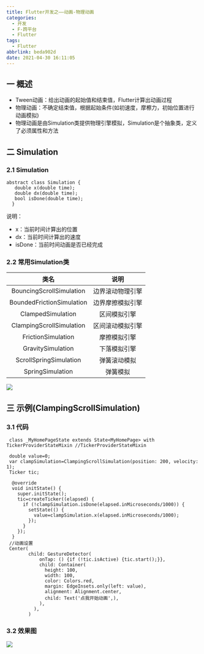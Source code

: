 ```yaml
---
title: Flutter开发之——动画-物理动画
categories:
  - 开发
  - F-跨平台
  - Flutter
tags:
  - Flutter
abbrlink: beda902d
date: 2021-04-30 16:11:05
---
```

## 一 概述

* Tween动画：给出动画的起始值和结束值，Flutter计算出动画过程
* 物理动画：不确定结束值，根据起始条件(如初速度，摩檫力，初始位置进行动画模拟)
* 物理动画是由Simulation类提供物理引擎模拟，Simulation是个抽象类，定义了必须属性和方法

<!--more-->

## 二 Simulation

### 2.1 Simulation

```
abstract class Simulation {
   double x(double time);
   double dx(double time);
   bool isDone(double time);
  }
```

说明：

* x：当前时间计算出的位置
* dx：当前时间计算出的速度
* isDone：当前时间动画是否已经完成

### 2.2 常用Simulation类

|           类名            |       说明       |
| :-----------------------: | :--------------: |
| BouncingScrollSimulation  | 边界滚动物理引擎 |
| BoundedFrictionSimulation | 边界摩擦模拟引擎 |
|     ClampedSimulation     |   区间模拟引擎   |
| ClampingScrollSimulation  | 区间滚动模拟引擎 |
|    FrictionSimulation     |   摩擦模拟引擎   |
|     GravitySimulation     |   下落模拟引擎   |
|  ScrollSpringSimulation   |   弹簧滚动模拟   |
|     SpringSimulation      |     弹簧模拟     |

![][1]

## 三 示例(ClampingScrollSimulation)

### 3.1 代码

```
 class _MyHomePageState extends State<MyHomePage> with TickerProviderStateMixin //TickerProviderStateMixin

 double value=0;
 var clampSimulation=ClampingScrollSimulation(position: 200, velocity: 1);
 Ticker tic;

  @override
  void initState() {
    super.initState();
    tic=createTicker((elapsed) {
      if (!clampSimulation.isDone(elapsed.inMicroseconds/1000)) {
        setState(() {
          value=clampSimulation.x(elapsed.inMicroseconds/1000);
        });
      }
    });
  }
 //动画设置
 Center(
        child: GestureDetector(
            onTap: () {if (!tic.isActive) {tic.start();}},
            child: Container(
              height: 100,
              width: 100,
              color: Colors.red,
              margin: EdgeInsets.only(left: value),
              alignment: Alignment.center,
              child: Text('点我开始动画',),
            ),
          ),
        )
```

### 3.2 效果图
![][2]



[1]:https://fastly.jsdelivr.net/gh/PGzxc/CDN@master/blog-flutter/flutter-simulation-imple.png
[2]:https://fastly.jsdelivr.net/gh/PGzxc/CDN@master/blog-flutter/flutter-simulation-sample.gif